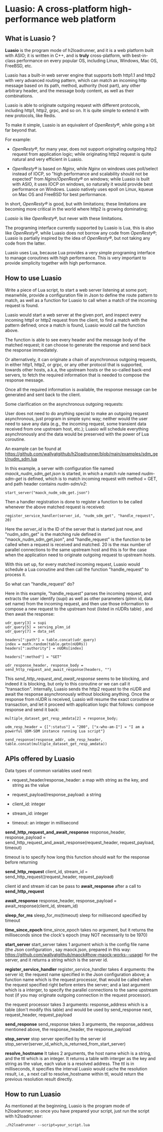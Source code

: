 
# Luasio: A cross-platform high-performance web platform


## What is Luasio？
**Luasio** is the program mode of h2loadrunner, and it is a web platform built with ASIO; it is written in C++, and is **truly** cross-platform, with best-in-class performance on every popular OS, including Linux, Windows, Mac OS, FreeBSD, etc.

Luasio has a built-in web server engine that supports both http1.1 and http2 with very advanced routing pattern, which can match an incoming http message based on its path, method, authority (host part), any other arbitrary header, and the message body content, as well as their combinations.

Luasio is able to originate outgoing request with different protocols, including http1, http2, grpc, and so on. It is quite simple to extend it with new protocols, like Redis.

To make it simple, Luasio is an equivalent of *OpenResty®*, while going a bit far beyond that. 

For example:

 - *OpenResty®*, for many year, does not support originating outgoing http2 request from application logic; while originating http2 request  is quite natural and very efficient in Luasio.
   
- *OpenResty®* is based on *Nginx*, while *Nginx* on windows uses poll/select instead of IOCP, so "high performance and scalability should not be expected" from *Nginx*/*OpenResty®* on windows; while Luasio is built with ASIO, it uses IOCP on windows, so naturally it  would provide best performance on Windows.
   Luasio natively uses epoll on Linux, kqueue on Mac OS and FreeBSD for best performance.

In short, *OpenResty®* is good, but with limitations; these limitations are becoming more critical in the world where http2 is growing dominating;

*Luasio* is like *OpenResty®*, but never with these limitations.

The programing interface currently supported by Luasio is Lua, this is also like *OpenResty®*, while Luasio does not borrow any code from *OpenResty®*; Luasio is partially inspired by the idea of *OpenResty®*, but not taking any code from the latter.

Luasio uses Lua, because Lua provides a very simple programing interface to manage coroutines with high performance. This is very important to provide simplicity together with high performance.

## How to use Luasio
Write a piece of Lua script, to start a web server listening at some port; meanwhile, provide a configuration file in Json to define the route pattern to match, as well as a function for Luasio to call when a match of the incoming request is found.

Luasio would start a web server at the given port, and inspect every incoming http1 or http2 request from the client, to find a match with the pattern defined; once a match is found, Luasio would call the function above.

The function is able to see every header and the message body of the matched request; it can choose to generate the response and send back the response immediately.

Or alternatively, it can originate a chain of asynchronous outgoing requests,  in either http1, http2, or grpc, or any other protocol that is supported, towards other hosts, a.k.a, the upstream hosts or the so-called back-end servers, to fetch the required information that is needed to compose the response message. 

Once all the required information is available, the response message can be generated and sent back to the client.

Some clarification on the asynchronous outgoing requests: 

User does not need to do anything special to make an outgoing request asynchronous, just program in simple sync way; neither would the user need to save any data (e.g., the incoming request, some transient data received from one upstream host, etc.); Luasio will schedule everything asynchronously and the data would be preserved with the power of Lua coroutine.

An example can be found at 
https://github.com/wallyatgithub/h2loadrunner/blob/main/examples/sdm_get/nudm_sdm.lua

In this example, a server with configuration file named *maock_nudm_sdm_get.json* is started, in which a match rule named *nudm-sdm-get* is defined, which is to match incoming request with method = GET, and path header contains *nudm-sdm/v2*:

	start_server("maock_nudm_sdm_get.json")

Then a handler registration is done to register a function to be called whenever the above matched request is received:

	register_service_handler(server_id, "nudm_sdm_get", "handle_request", 20)

Here the *server_id* is the ID of the server that is started just now, and "nudm_sdm_get" is the matching rule defined in "maock_nudm_sdm_get.json", and "handle_request" is the function to be called when a request is received and matched. 20 is the max number of parallel connections to the same upstream host and this is for the case when the application need to originate outgoing request to upstream hosts. 

With this set up, for every matched incoming request, Luasio would schedule a Lua coroutine and then call the function "handle_request" to process it.

So what can "handle_request" do?

Here in this example, "handle_request" parses the incoming request, and extracts the user identify (supi) as well as other parameters (plmn id, data set name) from the incoming request, and then use those information to compose a new request to the upstream host (listed in nUDRs table) , and then await the response:

	udr_query[3] = supi
    udr_query[5] = serving_plmn_id
    udr_query[7] = data_set
    
    headers[":path"] = table.concat(udr_query)
    index = math.random(table.getn(nUDRs))
    headers[":authority"] = nUDRs[index]
    
    headers[":method"] = "GET"
    
    udr_response_header, response_body = send_http_request_and_await_response(headers, "")

This *send_http_request_and_await_response* seems to be blocking, and indeed it is blocking, but only to this coroutine or we can call it "transaction". 
Internally, Luasio sends the http2 request to the nUDR and await the response asynchronously without blocking anything. 
Once the response from nUDR is received, Luasio will resume the exact coroutine or transaction, and let it proceed with application logic that follows: compose response and send it back:

	multiple_dataset_get_resp_amdata[2] = response_body;
	
    udm_resp_header = {[":status"] = "200", ["x-who-am-I"] = "I am a powerful UDM-SDM instance running Lua script"}
    
    send_response(response_addr, udm_resp_header, table.concat(multiple_dataset_get_resp_amdata))

## APIs offered by **Luasio**

Data types of common variables used next:

- request_header/response_header: a map with string as the key, and string as the value

- request_payload/response_payload: a string

- client_id: integer

- stream_id: integer

- timeout: an integer in millisecond

**send_http_request_and_await_response**
response_header, response_payload = send_http_request_and_await_response(request_header, request_payload, timeout)

timeout is to specify how long this function should wait for the response before returning

**send_http_request**
client_id, stream_id = send_http_request((request_header, request_payload)

client id and stream id can be pass to **await_response** after a call to **send_http_request**

**await_response**
response_header, response_payload = await_response(client_id, stream_id)

**sleep_for_ms**
sleep_for_ms(timeout)
sleep for millisecond specified by timeout

**time_since_epoch**
time_since_epoch takes no argument, but it returns the milliseconds since the clock's epoch (may NOT necessarily to be 1970)

**start_server**
start_server takes 1 argument which is the config file name (the Json configuration , say maock.json, prepared in this way: https://github.com/wallyatgithub/maock#how-maock-works--usage) for the server, and it returns a string which is the server id.

**register_service_handler**
register_service_handler takes 4 arguments: the server id; the request name specified in the Json configuration above; a function name which is the request processor, that would be called when the request specified right before enters the server; and a last argument which is a interger, to specify the parallel connections to the same upstream host (if you may originate outgoing connection in the request processor).

the request processor takes 3 arguments: response_address which is a table (don't modify this table) and would be used by send_response next, request_header, request_payload

**send_response**
send_response takes 3 arguments, the response_address mentioned above, the response_header, the response_payload


**stop_server**
stop server specified by the server id
stop_server(server_id_which_is_returned_from_start_server)

**resolve_hostname**
It takes 2 arguments, the host name which is a string, and the ttl which is an integer. It returns a table with interger as the key and string as the value, each value is a resolved address. The ttl is in milliseconds, it specifies the interval Luasio would cache the resolution result, i.e., a next call to resolve_hostname within ttl, would return the previous resolution result directly.

## How to run Luasio
As mentioned at the beginning, Luasio is the program mode of h2loadrunner; so once you have prepared your script, just run the script with h2loadrunner:

	./h2loadrunner --script=your_script.lua
